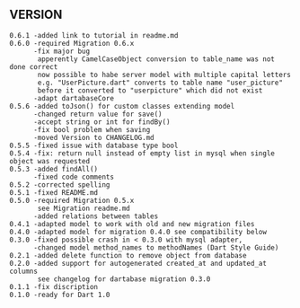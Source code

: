 VERSION
-------
    
    0.6.1 -added link to tutorial in readme.md  
    0.6.0 -required Migration 0.6.x
          -fix major bug 
           apperently CamelCaseObject conversion to table_name was not done correct
           now possible to habe server model with multiple capital letters 
           e.g. "UserPicture.dart" converts to table name "user_picture"
           before it converted to "userpicture" which did not exist
          -adapt dartabaseCore   
    0.5.6 -added toJson() for custom classes extending model
          -changed return value for save()
          -accept string or int for findBy()
          -fix bool problem when saving 
          -moved Version to CHANGELOG.md
    0.5.5 -fixed issue with database type bool
    0.5.4 -fix: return null instead of empty list in mysql when single object was requested 
    0.5.3 -added findAll()
          -fixed code comments
    0.5.2 -corrected spelling
    0.5.1 -fixed README.md
    0.5.0 -required Migration 0.5.x  
           see Migration readme.md  
          -added relations between tables
    0.4.1 -adapted model to work with old and new migration files
    0.4.0 -adapted model for migration 0.4.0 see compatibility below
    0.3.0 -fixed possible crash in < 0.3.0 with mysql adapter, 
          -changed model method_names to methodNames (Dart Style Guide)
    0.2.1 -added delete function to remove object from database 
    0.2.0 -added support for autogenerated created_at and updated_at columns 
           see changelog for dartabase migration 0.3.0 
    0.1.1 -fix discription
    0.1.0 -ready for Dart 1.0
